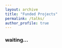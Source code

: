 ```yaml
---
layout: archive
title: "Funded Projects"
permalink: /talks/
author_profile: true
---
```


### waiting...
